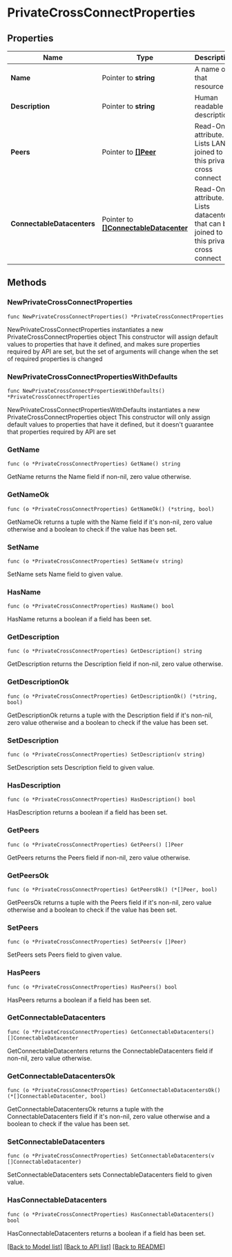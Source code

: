 # PrivateCrossConnectProperties

## Properties

Name | Type | Description | Notes
------------ | ------------- | ------------- | -------------
**Name** | Pointer to **string** | A name of that resource | [optional] 
**Description** | Pointer to **string** | Human readable description | [optional] 
**Peers** | Pointer to [**[]Peer**](Peer.md) | Read-Only attribute. Lists LAN&#39;s joined to this private cross connect | [optional] [readonly] 
**ConnectableDatacenters** | Pointer to [**[]ConnectableDatacenter**](ConnectableDatacenter.md) | Read-Only attribute. Lists datacenters that can be joined to this private cross connect | [optional] [readonly] 

## Methods

### NewPrivateCrossConnectProperties

`func NewPrivateCrossConnectProperties() *PrivateCrossConnectProperties`

NewPrivateCrossConnectProperties instantiates a new PrivateCrossConnectProperties object
This constructor will assign default values to properties that have it defined,
and makes sure properties required by API are set, but the set of arguments
will change when the set of required properties is changed

### NewPrivateCrossConnectPropertiesWithDefaults

`func NewPrivateCrossConnectPropertiesWithDefaults() *PrivateCrossConnectProperties`

NewPrivateCrossConnectPropertiesWithDefaults instantiates a new PrivateCrossConnectProperties object
This constructor will only assign default values to properties that have it defined,
but it doesn't guarantee that properties required by API are set

### GetName

`func (o *PrivateCrossConnectProperties) GetName() string`

GetName returns the Name field if non-nil, zero value otherwise.

### GetNameOk

`func (o *PrivateCrossConnectProperties) GetNameOk() (*string, bool)`

GetNameOk returns a tuple with the Name field if it's non-nil, zero value otherwise
and a boolean to check if the value has been set.

### SetName

`func (o *PrivateCrossConnectProperties) SetName(v string)`

SetName sets Name field to given value.

### HasName

`func (o *PrivateCrossConnectProperties) HasName() bool`

HasName returns a boolean if a field has been set.

### GetDescription

`func (o *PrivateCrossConnectProperties) GetDescription() string`

GetDescription returns the Description field if non-nil, zero value otherwise.

### GetDescriptionOk

`func (o *PrivateCrossConnectProperties) GetDescriptionOk() (*string, bool)`

GetDescriptionOk returns a tuple with the Description field if it's non-nil, zero value otherwise
and a boolean to check if the value has been set.

### SetDescription

`func (o *PrivateCrossConnectProperties) SetDescription(v string)`

SetDescription sets Description field to given value.

### HasDescription

`func (o *PrivateCrossConnectProperties) HasDescription() bool`

HasDescription returns a boolean if a field has been set.

### GetPeers

`func (o *PrivateCrossConnectProperties) GetPeers() []Peer`

GetPeers returns the Peers field if non-nil, zero value otherwise.

### GetPeersOk

`func (o *PrivateCrossConnectProperties) GetPeersOk() (*[]Peer, bool)`

GetPeersOk returns a tuple with the Peers field if it's non-nil, zero value otherwise
and a boolean to check if the value has been set.

### SetPeers

`func (o *PrivateCrossConnectProperties) SetPeers(v []Peer)`

SetPeers sets Peers field to given value.

### HasPeers

`func (o *PrivateCrossConnectProperties) HasPeers() bool`

HasPeers returns a boolean if a field has been set.

### GetConnectableDatacenters

`func (o *PrivateCrossConnectProperties) GetConnectableDatacenters() []ConnectableDatacenter`

GetConnectableDatacenters returns the ConnectableDatacenters field if non-nil, zero value otherwise.

### GetConnectableDatacentersOk

`func (o *PrivateCrossConnectProperties) GetConnectableDatacentersOk() (*[]ConnectableDatacenter, bool)`

GetConnectableDatacentersOk returns a tuple with the ConnectableDatacenters field if it's non-nil, zero value otherwise
and a boolean to check if the value has been set.

### SetConnectableDatacenters

`func (o *PrivateCrossConnectProperties) SetConnectableDatacenters(v []ConnectableDatacenter)`

SetConnectableDatacenters sets ConnectableDatacenters field to given value.

### HasConnectableDatacenters

`func (o *PrivateCrossConnectProperties) HasConnectableDatacenters() bool`

HasConnectableDatacenters returns a boolean if a field has been set.


[[Back to Model list]](../README.md#documentation-for-models) [[Back to API list]](../README.md#documentation-for-api-endpoints) [[Back to README]](../README.md)


